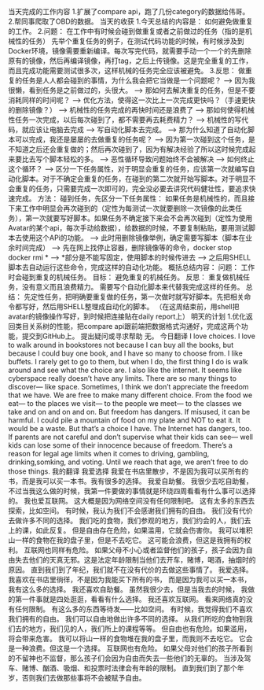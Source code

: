 当天完成的工作内容
1.扩展了compare api，跑了几份category的数据给伟哥。
2.帮同事爬取了OBD的数据。
当天的收获
1.今天总结的内容是： 如何避免做重复的工作。
2.问题： 在工作中有时候会碰到做重复或者之前做过的任务（指的是机械性的任务）
先举个重复任务的例子，在测试代码功能的时候，有时候涉及到Docker环境，镜像需要重新编译。每次写完代码，就需要手动一个一个的先删除原有的镜像，然后再编译镜像，再打tag，之后上传镜像。这是完全重复的工作，而且完成功能需要测试很多次，这样机械的任务完全应该被避免。
3.反思： 做重复的任务是人人都会碰到的事情，为什么我会把它当做是一个问题呢？ –> 因为我很懒，看到任务是之前做过的，头很大。 –> 那如何去解决重复的任务，但是不要消耗同样的时间呢？ –> 优化方法，使得这一次比上一次完成更快吗？（手速更快的删除镜像？） –> 机械性的任务完成的再快时间还是浪费了 –> 那如何使得机械性任务一次完成，以后每次碰到了，都不需要再去耗费精力？ –> 机械性的写代码，就应该让电脑去完成 –> 写自动化脚本去完成。 –> 那为什么知道了自动化脚本可以完成，我还是屡屡的去做重复的任务呢？ –> 因为第一次碰到这个任务，是不知道之后还会重复做的；然后再次碰到了，因为有解决经验了所以这时候完成起来要比去写个脚本轻松的多。 –> 恶性循环导致问题始终不会被解决 –> 如何终止这个循环？ –> 区分一下任务属性，对于明显会重复的任务，应该第一次就编写自动化脚本。对于不确定会重复的任务，在碰到的第二次就开始写脚本。对于明显不会重复的任务，只需要完成一次即可的，完全没必要去讲究代码健壮性，要追求快速完成。
方法：
碰到任务，先区分一下任务属性： 如果任务是机械性的，而且接下来工作中明显会再次碰到的（定性为每测试一次就要删除一次镜像的此类任务），第一次就要写好脚本。如果任务不确定接下来会不会再次碰到（定性为使用Avatar的某个api，每次手动给数据），给数据的时候，不要复制粘贴，要用测试脚本去使用这个APi的功能。 –> 此时用删除镜像举例，确定需要写脚本（脚本在业余时间完成） –> 先在网上找停止容器，删除镜像等的命令，docker stop 
 docker rmi *
 –> *部分是不能写固定，使用脚本的时候传进去 –> 之后用SHELL脚本去自动运行这些命令，完成这样的自动化功能。
概括总结内容：
问题： 工作时会碰到重复的机械任务。
目标： 避免重复的机械任务。
反思： 重复做机械任务，没有意义而且浪费精力。 需要写个自动化脚本来代替我完成这样的任务。
总结： 先定性任务，把明确要重复做的任务，第一次做时就写好脚本。先把相关命令都写好，然后用SHELL整理成自动化的脚本。
（在这周结束前，用shell把avatar的镜像操作写好，到时候把连接贴在daily report上）
明天的计划
1.优化返回类目关系树的性能，把compare api跟前端把数据格式沟通好，完成这两个功能，提交到GitHub上。
提出疑问或寻求帮助
无。
今日翻译
I love choices.
I love to walk around in bookstores not because I can buy all the books, but because I could buy one book, and I have so many to choose from.
I like buffets.
I rarely get to go to them, but when I do,
the first thing I do is walk around and see what the choice are.
I also like the internet.
It seems like cyberspace really doesn’t have any limits.
There are so many things to discover— like space.
Sometimes, I think we don’t appreciate the freedom that we have.
We are free to make many different choice.
From the food we eat— to the places we visit— to the people we meet— to the classes we take and on and on and on.
But freedom has dangers. If misused, it can be harmful.
I could pile a mountain of food on my plate and NOT to eat it.
It would be a waste. But that’s a choice I have.
The Internet has dangers, too.
If parents are not careful and don’t supervise what their kids can see— well kids can lose some of their innocence because of freedom.
There’s a reason for legal age limits when it comes to driving, gambling, drinking,somking, and voting.
Until we reach that age, we aren’t free to do those things.
我的翻译
我爱选择
我爱在书店里散步，不是因为我可以买所有的书，而是我可以买一本书。我有很多的选择。
我爱自助餐。
我很少去吃自助餐，不过当我这么做的时候，我第一件要做的事情就是环绕四周看看有什么事可以选择的。
我也爱互联网。
这大概是因为网络空间没有任何限制吧。
这有太多的东西去探索，比如空间。
有时候，我认为我们不会感谢我们拥有的自由。
我们没有代价去做许多不同的选择。
我们吃的食物，我们参观的地方，我们约会的人，我们去上的课，如此反复。
但是自由存在危险，如果滥用，它就会伤害你。
我可以堆积山一样的食物在我的盘子里，但是不去吃它。
这可能会浪费，但这是我拥有的权利。
互联网也同样有危险。
如果父母不小心或者监督他们的孩子，孩子会因为自由失去他们的天真无邪。这是法定年龄限制当他们去开车，赌博，喝酒，抽烟时的原因。
直到我们到了年纪，我们就不在没有代价的去做这些事情了。
我爱选择。
我喜欢在书店里徜徉，不是因为我能买下所有的书，
而是因为我可以买一本书，我有这么多的选择。
我还喜欢自助餐。
虽然我很少去，但是当我去的时候，
我做的第一件事就是四处逛逛，看看有什么选择。
我还喜欢互联网。
看来网络真的没有任何限制。
有这么多的东西等待发——比如空间。
有时候，我觉得我们不喜欢我们拥有的自由。
我们可以自由地做出许多不同的选择。
从我们所吃的食物到我们去的地方，我们见的人，我们所上的课程等等。
但自由也有危险。如果滥用，将会带来危害。
我可以将山一样的食物堆在我的盘子里，而我则不去吃它。
它会是一种浪费。但这是一个选择。
互联网也有危险。
如果父母对他们的孩子所看到的不留神也不监督，那么孩子们会因为自由而失去一些他们的无辜的。
当涉及驾车、赌博、酗酒、吸烟、和投票时法律会有年龄的限制。
直到我们到了那个年岁，否则我们去做那些事将不会被赋予自由。